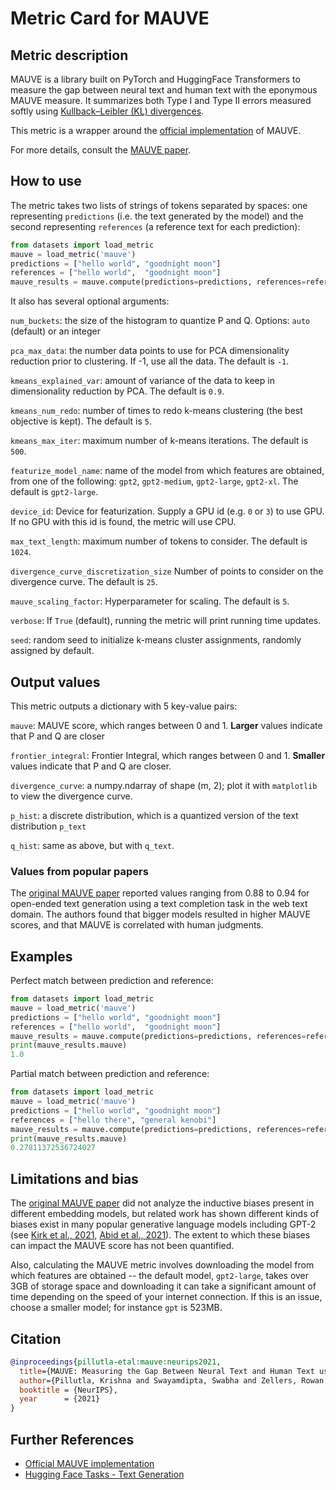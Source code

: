 # Metric Card for MAUVE

## Metric description

MAUVE is a library built on PyTorch and HuggingFace Transformers to measure the gap between neural text and human text with the eponymous MAUVE measure. It summarizes both Type I and Type II errors measured softly using [Kullback–Leibler (KL) divergences](https://en.wikipedia.org/wiki/Kullback%E2%80%93Leibler_divergence).

This metric is a wrapper around the [official implementation](https://github.com/krishnap25/mauve) of MAUVE.

For more details, consult the [MAUVE paper](https://arxiv.org/abs/2102.01454).


## How to use 

The metric takes two lists of strings of tokens separated by spaces: one representing `predictions` (i.e. the text generated by the model) and the second representing `references` (a reference text for each prediction):

```python
from datasets import load_metric
mauve = load_metric('mauve')
predictions = ["hello world", "goodnight moon"]
references = ["hello world",  "goodnight moon"]
mauve_results = mauve.compute(predictions=predictions, references=references) 
```

It also has several optional arguments:

`num_buckets`: the size of the histogram to quantize P and Q. Options: `auto` (default) or an integer

`pca_max_data`: the number data points to use for PCA dimensionality reduction prior to clustering. If -1, use all the data. The default is `-1`.

`kmeans_explained_var`: amount of variance of the data to keep in dimensionality reduction by PCA. The default is `0.9`.

`kmeans_num_redo`: number of times to redo k-means clustering (the best objective is kept). The default is `5`.

`kmeans_max_iter`: maximum number of k-means iterations. The default is `500`.

`featurize_model_name`: name of the model from which features are obtained, from one of the following: `gpt2`, `gpt2-medium`, `gpt2-large`, `gpt2-xl`. The default is `gpt2-large`.

`device_id`: Device for featurization. Supply a GPU id (e.g. `0` or `3`) to use GPU. If no GPU with this id is found, the metric will use CPU.

`max_text_length`: maximum number of tokens to consider. The default is `1024`.

`divergence_curve_discretization_size` Number of points to consider on the divergence curve. The default is `25`.

`mauve_scaling_factor`: Hyperparameter for scaling. The default is `5`.

`verbose`: If `True` (default), running the metric will print running time updates.

`seed`: random seed to initialize k-means cluster assignments, randomly assigned by default.
    


## Output values

This metric outputs a dictionary with 5 key-value pairs:

`mauve`: MAUVE score, which ranges between 0 and 1. **Larger** values indicate that P and Q are closer

`frontier_integral`: Frontier Integral, which ranges between 0 and 1. **Smaller** values indicate that P and Q are closer.

`divergence_curve`: a numpy.ndarray of shape (m, 2); plot it with `matplotlib` to view the divergence curve.

`p_hist`: a discrete distribution, which is a quantized version of the text distribution `p_text`
 
 `q_hist`: same as above, but with `q_text`.


### Values from popular papers

The [original MAUVE paper](https://arxiv.org/abs/2102.01454) reported values ranging from 0.88 to 0.94 for open-ended text generation using a text completion task in the web text domain. The authors found that bigger models resulted in higher MAUVE scores, and that MAUVE is correlated with human judgments.


## Examples 

Perfect match between prediction and reference:

```python
from datasets import load_metric
mauve = load_metric('mauve')
predictions = ["hello world", "goodnight moon"]
references = ["hello world",  "goodnight moon"]
mauve_results = mauve.compute(predictions=predictions, references=references) 
print(mauve_results.mauve)
1.0
```

Partial match between prediction and reference:

```python
from datasets import load_metric
mauve = load_metric('mauve')
predictions = ["hello world", "goodnight moon"]
references = ["hello there", "general kenobi"]
mauve_results = mauve.compute(predictions=predictions, references=references) 
print(mauve_results.mauve)
0.27811372536724027
```

## Limitations and bias

The [original MAUVE paper](https://arxiv.org/abs/2102.01454) did not analyze the inductive biases present in different embedding models, but related work has shown different kinds of biases exist in many popular generative language models including GPT-2 (see [Kirk et al., 2021](https://arxiv.org/pdf/2102.04130.pdf), [Abid et al., 2021](https://arxiv.org/abs/2101.05783)). The extent to which these biases can impact the MAUVE score has not been quantified.

Also, calculating the MAUVE metric involves downloading the model from which features are obtained -- the default model, `gpt2-large`, takes over 3GB of storage space and downloading it can take a significant amount of time depending on the speed of your internet connection. If this is an issue, choose a smaller model; for instance `gpt` is 523MB.


## Citation

```bibtex
@inproceedings{pillutla-etal:mauve:neurips2021,
  title={MAUVE: Measuring the Gap Between Neural Text and Human Text using Divergence Frontiers},
  author={Pillutla, Krishna and Swayamdipta, Swabha and Zellers, Rowan and Thickstun, John and Welleck, Sean and Choi, Yejin and Harchaoui, Zaid},
  booktitle = {NeurIPS},
  year      = {2021}
}
```

## Further References 
- [Official MAUVE implementation](https://github.com/krishnap25/mauve)
- [Hugging Face Tasks - Text Generation](https://huggingface.co/tasks/text-generation)
